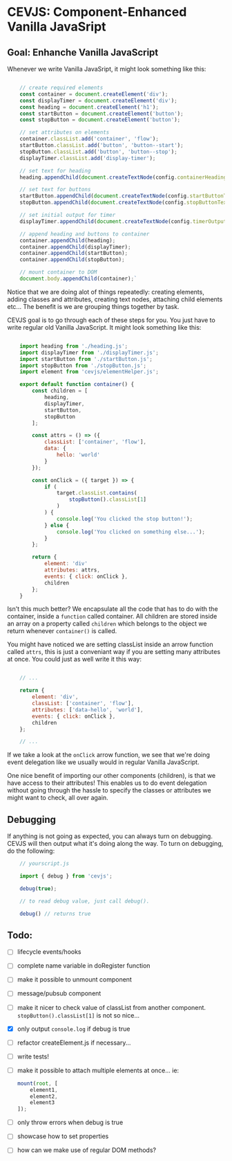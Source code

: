 # CEVJS: Component-Enhanced Vanilla JavaSript

## Goal: Enhanche Vanilla JavaScript

Whenever we write Vanilla JavaSript, it might look something like this:

```javascript

    // create required elements
    const container = document.createElement('div');
    const displayTimer = document.createElement('div');
    const heading = document.createElement('h1');
    const startButton = document.createElement('button');
    const stopButton = document.createElement('button');

    // set attributes on elements
    container.classList.add('container', 'flow');
    startButton.classList.add('button', 'button--start');
    stopButton.classList.add('button', 'button--stop');
    displayTimer.classList.add('display-timer');

    // set text for heading
    heading.appendChild(document.createTextNode(config.containerHeading));

    // set text for buttons
    startButton.appendChild(document.createTextNode(config.startButtonText));
    stopButton.appendChild(document.createTextNode(config.stopButtonText));

    // set initial output for timer
    displayTimer.appendChild(document.createTextNode(config.timerOutput));

    // append heading and buttons to container
    container.appendChild(heading);
    container.appendChild(displayTimer);
    container.appendChild(startButton);
    container.appendChild(stopButton);

    // mount container to DOM
    document.body.appendChild(container);`

```

Notice that we are doing alot of things repeatedly: creating elements, adding classes and attributes, creating text nodes, attaching child elements etc... The benefit is we are grouping things together by task.

CEVJS goal is to go through each of these steps for you. You just have to write regular old Vanilla JavaScript. It might look something like this:

```javascript

    import heading from './heading.js';
    import displayTimer from './displayTimer.js';
    import startButton from './startButton.js';
    import stopButton from './stopButton.js';
    import element from 'cevjs/elementHelper.js';

    export default function container() {
        const children = [
            heading,
            displayTimer,
            startButton,
            stopButton
        ];

        const attrs = () => ({
            classList: ['container', 'flow'],
            data: {
                hello: 'world'
            }
        });

        const onClick = ({ target }) => {
            if (
                target.classList.contains(
                    stopButton().classList[1]
                )
            ) {
                console.log('You clicked the stop button!');
            } else {
                console.log('You clicked on something else...');
            }
        };

        return {
            element: 'div'
            attributes: attrs,
            events: { click: onClick },
            children
        };
    }

```

Isn't this much better? We encapsulate all the code that has to do with the container, inside a `function` called container. All children are stored inside an array on a property called `children` which belongs to the object we return whenever `container()` is called.

You might have noticed we are setting classList inside an arrow function called `attrs`, this is just a conveniant way if you are setting many attributes at once. You could just as well write it this way:

```javascript

    // ...

    return {
        element: 'div',
        classList: ['container', 'flow'],
        attributes: ['data-hello', 'world'],
        events: { click: onClick },
        children
    };

    // ...

```

If we take a look at the `onClick` arrow function, we see that we're doing event delegation like we usually would in regular Vanilla JavaScript.

One nice benefit of importing our other components (children), is that we have access to their attributes! This enables us to do event delegation without going through the hassle to specify the classes or attributes we might want to check, all over again.

## Debugging

If anything is not going as expected, you can always turn on debugging. CEVJS will then output what it's doing along the way. To turn on debugging, do the following:

```javascript
    // yourscript.js

    import { debug } from 'cevjs';

    debug(true);

    // to read debug value, just call debug().

    debug() // returns true

```
    

## Todo:

- [ ] lifecycle events/hooks
- [ ] complete name variable in doRegister function
- [ ] make it possible to unmount component
- [ ] message/pubsub component
- [ ] make it nicer to check value of classList from another component. `stopButton().classList[1]` is not so nice...
- [x] only output `console.log` if debug is true
- [ ] refactor createElement.js if necessary...
- [ ] write tests!
- [ ] make it possible to attach multiple elements at once... ie: 

    ```javascript
    mount(root, [
        element1,
        element2,
        element3
    ]);
    ```

- [ ] only throw errors when debug is true
- [ ] showcase how to set properties
- [ ] how can we make use of regular DOM methods?
